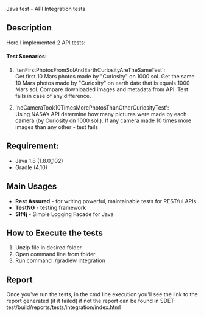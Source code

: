 Java test - API Integration tests  

## Description
Here I implemented 2 API tests: 

 
#### Test Scenarios: 
1. 'tenFirstPhotosFromSolAndEarthCuriosityAreTheSameTest':  
    Get first 10 Mars photos made by "Curiosity" on 1000 sol.
    Get the same 10 Mars photos made by "Curiosity" on earth date that is equals 1000 Mars sol.
    Compare downloaded images and metadata from API. Test fails in case of any difference.
    
2. 'noCameraTook10TimesMorePhotosThanOtherCuriosityTest':  
    Using NASA’s API determine how many pictures were made by each camera (by Curiosity on 1000 sol.). 
    If any camera made 10 times more images than any other - test fails


## Requirement:
- Java 1.8 (1.8.0_102)
- Gradle (4.10)

## Main Usages
- **Rest Assured** - for writing powerful, maintainable tests for RESTful APIs
- **TestNG** - testing framework 
- **Slf4j** - Simple Logging Facade for Java 
 
## How to Execute the tests
1. Unzip file in desired folder
2. Open command line from folder
3. Run command ./gradlew integration 


## Report
Once you've run the tests, in the cmd line execution you'll see the link to the report generated (if it failed) if not the report can be found in SDET-test/build/reports/tests/integration/index.html


